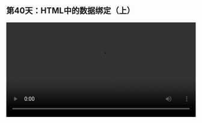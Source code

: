 ## 第40天：HTML中的数据绑定（上）
 

<video width="100%" controls controlslist="nodownload nofullscreen noremoteplayback" disablePictureInPicture>
  <source src="https://api.keepwork.com/ts-storage/siteFiles/14473/raw#1593681751064session40.webm" type="video/webm">
  <source src="https://api.keepwork.com/ts-storage/siteFiles/14474/raw#1593681764929session40small.mp4" type="video/mp4" />
   
  你的浏览器不支持播放
</video>
<style>
video::-webkit-media-controls-fullscreen-button { display: none; } 
</style>



### 字幕

数据绑定是指将这样的数据
与html中的用户界面进行绑定。
我们只需要通过像这样的方式，
直接改变数据。
而用户界面上的数值就会自动地随之改变，
非常的方便。
同一种数据可以有多种UI的呈现方式，
比如右侧的test.slider变量，
可以在左侧的界面中以红绿进度条的形式呈现，
也可以同时以滑杆或数值的形式呈现。
数据绑定的原理很简单。
我们以这个button按钮为例。
在这里，它有一个getter属性，
getter是获取的意思，
它后面填写的是需要动态计算的属性名称。
比如value和tooltip这两个属性：
value属性代表按钮上的文字；
tooltip代表鼠标放到按钮上的提示文字。
value和tooltip每时每刻都会更新，
也就是都要运行这里，以及这里的代码。
所以当我们增加test.key的值的时候，
这个按钮上的数值也会跟着不停地增大。
在这里，我们通过while(true)循环语句
不断地增加test.key的值。

### 动手练习
模仿制作一个相同的有多个透明物体的电影方块。